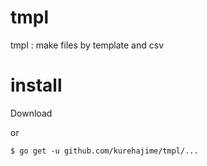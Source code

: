 # tmpl
tmpl : make files by template and csv


# install

Download 

or 

```
$ go get -u github.com/kurehajime/tmpl/...
```
